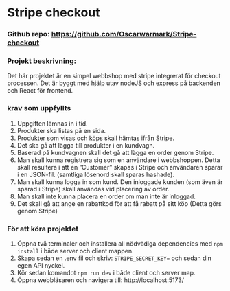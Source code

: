 # Stripe checkout

### Github repo: https://github.com/Oscarwarmark/Stripe-checkout

### Projekt beskrivning:

Det här projektet är en simpel webbshop med stripe integrerat för checkout processen. Det är byggt med hjälp utav nodeJS och express på backenden och React för frontend.

### krav som uppfyllts

1. Uppgiften lämnas in i tid.
2. Produkter ska listas på en sida.
3. Produkter som visas och köps skall hämtas ifrån Stripe.
4. Det ska gå att lägga till produkter i en kundvagn.
5. Baserad på kundvagnen skall det gå att lägga en order genom Stripe.
6. Man skall kunna registrera sig som en användare i webbshoppen. Detta skall resultera i att en ”Customer” skapas i Stripe och användaren sparar i en JSON-fil. (samtliga lösenord skall sparas hashade).
7. Man skall kunna logga in som kund. Den inloggade kunden (som även är sparad i Stripe) skall användas vid placering av order.
8. Man skall inte kunna placera en order om man inte är inloggad.
9. Det skall gå att ange en rabattkod för att få rabatt på sitt köp (Detta görs genom Stripe)

### För att köra projektet

1. Öppna två terminaler och installera all nödvädiga dependencies med `npm install` i både server och client mappen.
2. Skapa sedan en .env fil och skriv: `STRIPE_SECRET_KEY=` och sedan din egen API nyckel.
3. Kör sedan komandot `npm run dev` i både client och server map.
4. Öppna webbläsaren och navigera till: http://localhost:5173/
